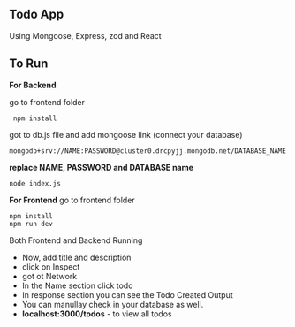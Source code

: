 ##  Todo App
Using Mongoose, Express, zod and React 

To Run
-
 **For Backend**

go to frontend folder

     npm install
     
got to db.js file and add mongoose link (connect your database)

    mongodb+srv://NAME:PASSWORD@cluster0.drcpyjj.mongodb.net/DATABASE_NAME
**replace NAME, PASSWORD and DATABASE name**
    
    node index.js

**For Frontend**
go to frontend folder

    npm install
    npm run dev


Both Frontend and Backend Running 

- Now, add title and description 
- click on Inspect
- got ot Network
- In the Name section click todo
- In response section you can see the Todo Created Output
- You can manullay check in your database as well.
-  **localhost:3000/todos** - to view all todos